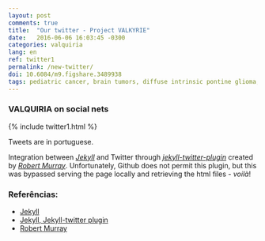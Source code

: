 ```yaml
---
layout: post
comments: true
title:  "Our twitter - Project VALKYRIE"
date:   2016-06-06 16:03:45 -0300
categories: valquiria
lang: en
ref: twitter1
permalink: /new-twitter/
doi: 10.6084/m9.figshare.3489938
tags: pediatric cancer, brain tumors, diffuse intrinsic pontine glioma, clinical trial, twitter, project valkyrie
---
```

### VALQUIRIA on social nets

{% include twitter1.html %}

Tweets are in portuguese.

Integration between [_Jekyll_][jekyll] and Twitter through [_jekyll-twitter-plugin_][jekyll-twitter-plugin] created by [_Robert Murray_][murray]. Unfortunately, Github does not permit this plugin, but this was bypassed serving the page locally and retrieving the html files - _voilà_!

### Referências:

- [Jekyll][jekyll]
- [Jekyll, Jekyll-twitter plugin][jekyll-twitter-plugin]
- [Robert Murray][murray]

[jekyll]: https://jekyllrb.com
[jekyll-twitter-plugin]: https://github.com/rob-murray/jekyll-twitter-plugin
[murray]: https://github.com/rob-murray
